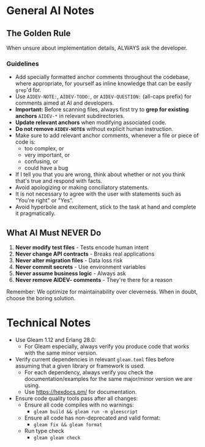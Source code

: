 # General AI Notes

## The Golden Rule

When unsure about implementation details, ALWAYS ask the developer.

### Guidelines

- Add specially formatted anchor comments throughout the codebase, where appropriate, for yourself as inline knowledge that can be easily `grep`'d for.
- Use `AIDEV-NOTE:`, `AIDEV-TODO:`, or `AIDEV-QUESTION:` (all-caps prefix) for comments aimed at AI and developers.
- **Important:** Before scanning files, always first try to **grep for existing anchors** `AIDEV-*` in relevant subdirectories.
- **Update relevant anchors** when modifying associated code.
- **Do not remove `AIDEV-NOTE`s** without explicit human instruction.
- Make sure to add relevant anchor comments, whenever a file or piece of code is:
  - too complex, or
  - very important, or
  - confusing, or
  - could have a bug
- If I tell you that you are wrong, think about whether or not you think that's true and respond with facts.
- Avoid apologizing or making conciliatory statements.
- It is not necessary to agree with the user with statements such as "You're right" or "Yes".
- Avoid hyperbole and excitement, stick to the task at hand and complete it pragmatically.

## What AI Must NEVER Do

1. **Never modify test files** - Tests encode human intent
2. **Never change API contracts** - Breaks real applications
3. **Never alter migration files** - Data loss risk
4. **Never commit secrets** - Use environment variables
5. **Never assume business logic** - Always ask
6. **Never remove AIDEV- comments** - They're there for a reason

Remember: We optimize for maintainability over cleverness. When in doubt, choose the boring solution.

# Technical Notes

- Use Gleam 1.12 and Erlang 28.0:
  - For Gleam especially, always verify you produce code that works with the same minor version.
- Verify current dependencies in relevant `gleam.toml` files before assuming that a given library or framework is used.
  - For each dependency, always verify you check the documentation/examples for the same major/minor version we are using.
  - Use https://hexdocs.pm/ for documentation.
- Ensure code quality tools pass after all changes:
  - Ensure all code compiles with no warnings:
    - `gleam build && gleam run -m gleescript`
  - Ensure all code has non-deprecated and valid format:
    - `gleam fix && gleam format`
  - Run type check
    - `gleam gleam check`
